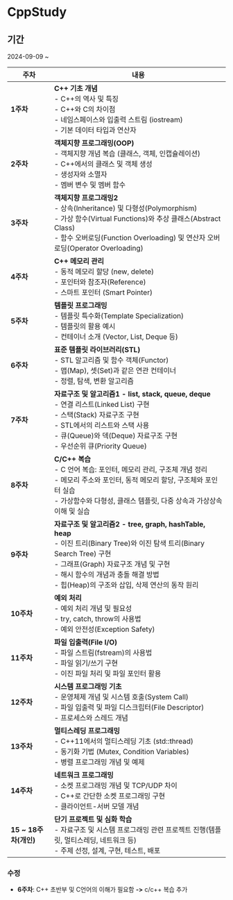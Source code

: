 # CppStudy

## 기간


2024-09-09 ~ 

| 주차 | 내용 |
| --- | --- |
| **1주차** | **C++ 기초 개념** <br>- C++의 역사 및 특징<br>- C++와 C의 차이점<br>- 네임스페이스와 입출력 스트림 (iostream)<br>- 기본 데이터 타입과 연산자 |
| **2주차** | **객체지향 프로그래밍(OOP)**<br>- 객체지향 개념 복습 (클래스, 객체, 인캡슐레이션)<br>- C++에서의 클래스 및 객체 생성<br>- 생성자와 소멸자<br>- 멤버 변수 및 멤버 함수 |
| **3주차** | **객체지향 프로그래밍2**<br>- 상속(Inheritance) 및 다형성(Polymorphism)<br>- 가상 함수(Virtual Functions)와 추상 클래스(Abstract Class)<br>- 함수 오버로딩(Function Overloading) 및 연산자 오버로딩(Operator Overloading) |
| **4주차** | **C++ 메모리 관리**<br>- 동적 메모리 할당 (new, delete)<br>- 포인터와 참조자(Reference)<br>- 스마트 포인터 (Smart Pointer) |
| **5주차** | **템플릿 프로그래밍**<br>- 템플릿 특수화(Template Specialization)<br>- 템플릿의 활용 예시  <br>- 컨테이너 소개 (Vector, List, Deque 등) |
| **6주차** | **표준 템플릿 라이브러리(STL)**<br> - STL 알고리즘 및 함수 객체(Functor)<br>- 맵(Map), 셋(Set)과 같은 연관 컨테이너<br>- 정렬, 탐색, 변환 알고리즘 |
| **7주차** | **자료구조 및 알고리즘1 - list, stack, queue, deque**<br>- 연결 리스트(Linked List) 구현<br>- 스택(Stack) 자료구조 구현<br>- STL에서의 리스트와 스택 사용 <br>- 큐(Queue)와 덱(Deque) 자료구조 구현<br>- 우선순위 큐(Priority Queue)|
| **8주차** | **C/C++ 복습** <br>- C 언어 복습: 포인터, 메모리 관리, 구조체 개념 정리 <br> - 메모리 주소와 포인터, 동적 메모리 할당, 구조체와 포인터 실습  <br>- 가상함수와 다형성, 클래스 템플릿, 다중 상속과 가상상속 이해 및 실습 |
| **9주차** | **자료구조 및 알고리즘2 - tree, graph, hashTable, heap** <br>- 이진 트리(Binary Tree)와 이진 탐색 트리(Binary Search Tree) 구현<br>- 그래프(Graph) 자료구조 개념 및 구현<br>- 해시 함수의 개념과 충돌 해결 방법<br>- 힙(Heap)의 구조와 삽입, 삭제 연산의 동작 원리 |
| **10주차** |  **예외 처리** <br>- 예외 처리 개념 및 필요성<br>- try, catch, throw의 사용법<br>- 예외 안전성(Exception Safety)|
| **11주차** | **파일 입출력(File I/O)**<br>- 파일 스트림(fstream)의 사용법 <br>- 파일 읽기/쓰기 구현<br>- 이진 파일 처리 및 파일 포인터 활용 |
| **12주차** | **시스템 프로그래밍 기초**<br>- 운영체제 개념 및 시스템 호출(System Call)<br>- 파일 입출력 및 파일 디스크립터(File Descriptor)<br>- 프로세스와 스레드 개념 |
| **13주차** | **멀티스레딩 프로그래밍**<br>- C++11에서의 멀티스레딩 기초 (std::thread)<br>- 동기화 기법 (Mutex, Condition Variables)<br>- 병렬 프로그래밍 개념 및 예제 |
| **14주차** | **네트워크 프로그래밍**<br>- 소켓 프로그래밍 개념 및 TCP/UDP 차이<br>- C++로 간단한 소켓 프로그래밍 구현<br>- 클라이언트-서버 모델 개념 |
| **15 ~ 18주차(개인)** | **단기 프로젝트 및 심화 학습**<br>- 자료구조 및 시스템 프로그래밍 관련 프로젝트 진행(템플릿, 멀티스레딩, 네트워크 등)<br>- 주제 선정, 설계, 구현, 테스트, 배포 |



### 수정

- **6주차**: C++ 초반부 및 C언어의 이해가 필요함 **->** c/c++ 복습 추가
